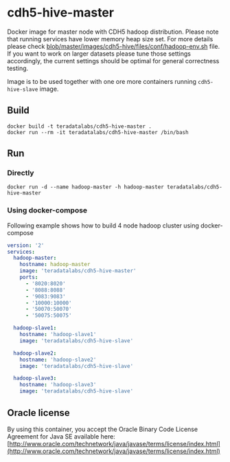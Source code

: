 # cdh5-hive-master

Docker image for master node with CDH5 hadoop distribution. Please note that running services have lower memory heap size set.
For more details please check [blob/master/images/cdh5-hive/files/conf/hadoop-env.sh](configuration) file.
If you want to work on larger datasets please tune those settings accordingly, the current settings should be optimal
for general correctness testing.

Image is to be used together with one ore more containers running `cdh5-hive-slave` image.

## Build

```
docker build -t teradatalabs/cdh5-hive-master .
docker run --rm -it teradatalabs/cdh5-hive-master /bin/bash
```

## Run

### Directly

```
docker run -d --name hadoop-master -h hadoop-master teradatalabs/cdh5-hive-master
```

### Using docker-compose

Following example shows how to build 4 node hadoop cluster using docker-compose

```yaml
version: '2'
services:
  hadoop-master:
    hostname: hadoop-master
    image: 'teradatalabs/cdh5-hive-master'
    ports:
      - '8020:8020'
      - '8088:8088'
      - '9083:9083'
      - '10000:10000'
      - '50070:50070'
      - '50075:50075'

  hadoop-slave1:
    hostname: 'hadoop-slave1'
    image: 'teradatalabs/cdh5-hive-slave'

  hadoop-slave2:
    hostname: 'hadoop-slave2'
    image: 'teradatalabs/cdh5-hive-slave'

  hadoop-slave3:
    hostname: 'hadoop-slave3'
    image: 'teradatalabs/cdh5-hive-slave'
```

## Oracle license

By using this container, you accept the Oracle Binary Code License Agreement for Java SE available here:
[http://www.oracle.com/technetwork/java/javase/terms/license/index.html](http://www.oracle.com/technetwork/java/javase/terms/license/index.html)
